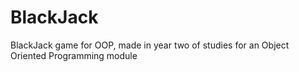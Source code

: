 # BlackJack
BlackJack game for OOP, made in year two of studies for an Object Oriented Programming module
